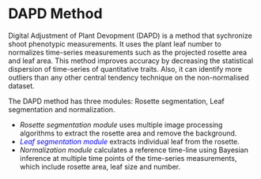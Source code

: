 # DAPD Method
Digital Adjustment of Plant Devopment (DAPD) is a method that sychronize shoot phenotypic measurements. It uses the plant leaf number to normalizes time-series measurements such as the projected rosette area and leaf area. This method improves accuracy by decreasing the statistical dispersion of time-series of quantitative traits. Also, it can identify more outliers than any other central tendency technique on the non-normalised dataset.

The DAPD method has three modules: Rosette segmentation, Leaf segmentation and normalization. 
- _Rosette segmentation module_ uses multiple image processing algorithms to extract the rosette area and remove the background. 
- <font color=blue>_Leaf segmentation module_ </font> extracts individual leaf from the rosette. 
- _Normalization module_ calculates a reference time-line using Bayesian inference at multiple time points of the time-series measurements, which include rosette area, leaf size and number.



